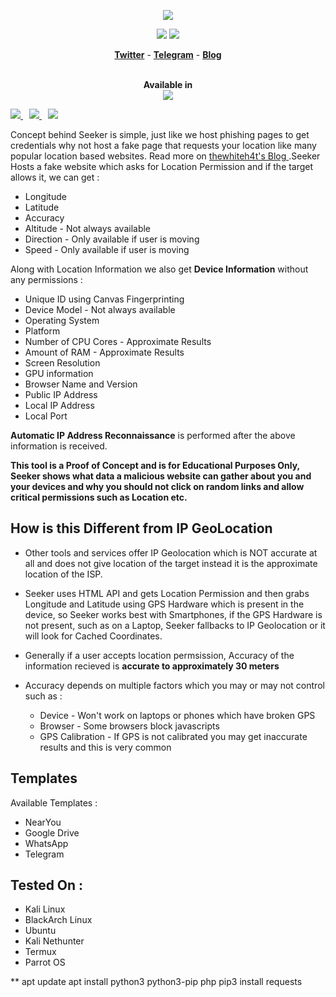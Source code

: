 <p align="center"><img src="https://i.imgur.com/DIpuNTI.jpg"></p>

<p align="center">
<img src="https://img.shields.io/badge/Python-3-brightgreen.svg?style=plastic">
<img src="https://img.shields.io/badge/Docker-✔-blue.svg?style=plastic">
</p>

<p align="center">
  <a href="https://twitter.com/mhshohug"><b>Twitter</b></a>
  <span> - </span>
  <a href="https://t.me/mhshohug"><b>Telegram</b></a>
  <span> - </span>
  <a href="https://mhshohug.blogspot.com"><b> Blog</b></a>
</p>

<p align="center">
  <br>
  <b>Available in</b>
  <br>
  <img src="https://i.imgur.com/1wJVDV5.png">
</p>

<p>
  <a style="margin-right: 10px;" href="https://github.com/thewhiteh4t/seeker#installation">
    <img src="https://dabuttonfactory.com/button.png?t=INSTALL&f=Open+Sans&ts=15&tc=000&hp=25&vp=10&c=5&bgt=unicolored&bgc=00e2ff">
  </a>
  <a style="margin-right: 10px;" href="https://github.com/thewhiteh4t/seeker#usage">
    <img src="https://dabuttonfactory.com/button.png?t=USAGE&f=Open+Sans&ts=15&tc=000&hp=25&vp=10&c=5&bgt=unicolored&bgc=00e2ff">
  </a>
  <a href="https://github.com/thewhiteh4t/seeker#demo">
    <img src="https://dabuttonfactory.com/button.png?t=DEMO&f=Open+Sans&ts=15&tc=000&hp=25&vp=10&c=5&bgt=unicolored&bgc=00e2ff">
  </a>
</p>

Concept behind Seeker is simple, just like we host phishing pages to get credentials why not host a fake page that requests your location like many popular location based websites. Read more on <a href="https://thewhiteh4t.github.io"> thewhiteh4t's Blog </a>.Seeker Hosts a fake website which asks for Location Permission and if the target allows it, we can get :

* Longitude
* Latitude
* Accuracy
* Altitude - Not always available
* Direction - Only available if user is moving
* Speed - Only available if user is moving

Along with Location Information we also get **Device Information** without any permissions :

* Unique ID using Canvas Fingerprinting
* Device Model - Not always available
* Operating System
* Platform
* Number of CPU Cores - Approximate Results
* Amount of RAM - Approximate Results
* Screen Resolution
* GPU information
* Browser Name and Version
* Public IP Address
* Local IP Address
* Local Port

**Automatic IP Address Reconnaissance** is performed after the above information is received.

**This tool is a Proof of Concept and is for Educational Purposes Only, Seeker shows what data a malicious website can gather about you and your devices and why you should not click on random links and allow critical permissions such as Location etc.**

## How is this Different from IP GeoLocation

* Other tools and services offer IP Geolocation which is NOT accurate at all and does not give location of the target instead it is the approximate location of the ISP.

* Seeker uses HTML API and gets Location Permission and then grabs Longitude and Latitude using GPS Hardware which is present in the device, so Seeker works best with Smartphones, if the GPS Hardware is not present, such as on a Laptop, Seeker fallbacks to IP Geolocation or it will look for Cached Coordinates.  

* Generally if a user accepts location permsission, Accuracy of the information recieved is **accurate to approximately 30 meters**

* Accuracy depends on multiple factors which you may or may not control such as :
  * Device - Won't work on laptops or phones which have broken GPS
  * Browser - Some browsers block javascripts
  * GPS Calibration - If GPS is not calibrated you may get inaccurate results and this is very common

## Templates

Available Templates : 

* NearYou
* Google Drive 
* WhatsApp 
* Telegram

## Tested On :

* Kali Linux
* BlackArch Linux
* Ubuntu
* Kali Nethunter
* Termux
* Parrot OS

**
apt update
apt install python3 python3-pip php
pip3 install requests
```